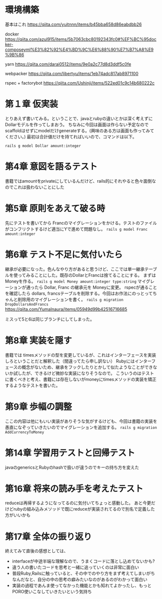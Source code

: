 # 環境構築
基本はこれ
https://qiita.com/yuitnnn/items/b45bba658d86eabdbb26

docker
https://qiita.com/azul915/items/5b7063cbc80192343fc0#%EF%BC%95docker-composeyml%E3%82%92%E4%BD%9C%E6%88%90%E7%B7%A8%E9%9B%86

yarn
https://qiita.com/darai0512/items/9e0a2c77d8d3ddf5c0fe

webpacker
https://qiita.com/libertyu/items/1eb74adc817ab8971100

rspec + factorybot
https://qiita.com/Ushinji/items/522ed01c9c14b680222c


# 第１章 仮実装
とりあえず書いてみる。ということで、javaとrubyの違いとかは深く考えずにDollarモデルを作ってしまおう。
ちなみに今回は画面は作らない予定なのでscaffoldはせずにmodelだけgenerateする。(興味のある方は画面も作ってみてください。)
最初は合計値だけを持てればいいので、コマンドは以下。

`rails g model Dollar amount:integer`

# 第4章 意図を語るテスト
書籍ではamountをprivateにしているんだけど、rails的にそれやると色々面倒なのでこれは扱わないことにした

# 第5章 原則をあえて破る時
先にテストを書いてから Francのマイグレーションをかける。テストのファイルがコンフリクトするけど適当にYで進めて問題なし。
`rails g model Franc amount:integer`

# 第6章 テスト不足に気付いたら
継承が必要になった。色んなやり方があると思うけど、ここでは単一継承テーブルを使ってみることにした。既存のDollarとFrancは捨てることにする。
まずはMoneyを作る。
`rails g model Money amount:integer type:string`
マイグレーションが通ったら Dollar, Franc の継承元を Moneyに変更。
rspecが通ることを確認したら dollars, francsテーブルを削除する。今回はお作法にのっとってちゃんと削除用のマイグレーションを書く。
`rails g migration DropDollarsAndFrancs`
https://qiita.com/YumaInaura/items/05949d99b42516716685

ミスって5と6は同じブランチにしてしまった。

# 第8章 実装を隠す
書籍では timesメソッドの型を変更しているが、これはインターフェースを実装しろということだと解釈した（間違ってたら申し訳ない）
Rubyにはインターフェースの概念がないため、継承をフックしたりとかして似たようなことができないか試したが、できるけど微妙な実装になりそうなので。
こういうのはテストに書くべきと考え、書籍には存在しないがmoneyにtimesメソッドの実装を矯正するようなテストを書いた。

# 第9章 歩幅の調整
ここの内容は他にもいい実装がありそうな気がするけども、今回は書籍の実装を愚直になぞっていきたいのでマイグレーションを追加する。
`rails g migration AddCurrencyToMoney`

# 第14章 学習用テストと回帰テスト
javaのgenericsとRubyのhashで扱いが違うのでキーの持ち方を変えた

# 第16章 将来の読み手を考えたテスト
reduceは再帰するようになってるのに気付いてちょっと感動した。
あと今更だけどrubyの組み込みメソッドで既にreduceが実装されてるので別名で定義した方がいいかも

# 第17章 全体の振り返り
終えてみて直後の感想としては、

- interfaceが中途半端な理解なので、うまくコードに落とし込めてないかも?
- 違う人の書いたコードを思考と一緒に追っていくのは非常に面白い
- 普段Ruby,Railsに触っていると、その中でのやり方をまず考えてしまいがちなんだなと、自分の中の思考の癖みたいなのがあるのがわかって面白い
- 実装の過程であんま使ってなかった機能とかも知れてよかったし、もっとPORO使いこなしていきたいという気持ち


